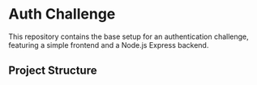 # Auth Challenge

This repository contains the base setup for an authentication challenge, featuring a simple frontend and a Node.js Express backend.

## Project Structure